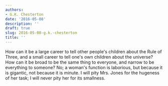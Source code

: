 ```yaml
---
authors:
- G.K. Chesterton
date: '2016-05-08'
description: ''
draft: true
slug: 2016-05-08-g.k.-chesterton
title: ''
---
```

How can it be a large career to tell other people's children about the Rule of Three, and a small career to tell one's own children about the universe? How can it be broad to be the same thing to everyone, and narrow to be everything to someone? No; a woman's function is laborious, but because it is gigantic, not because it is minute. I will pity Mrs. Jones for the hugeness of her task; I will never pity her for its smallness.



